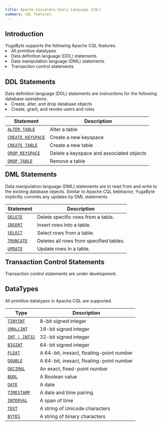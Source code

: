 ```yaml
---
title: Apache Cassandra Query Language (CQL)
summary: CQL features.
---
```

<style>
table {
  float: left;
}
</style>

<h2>Introduction</h2>
YugaByte supports the following Apache CQL features.
<li> All primitive datatypes</li>
<li> Data definition language (DDL) statements</li>
<li> Data manipulation language (DML) statements</li>
<li> Transaction control statements</li>

<h2>DDL Statements</h2>
Data definition language (DDL) statements are instructions for the following database operations.
<li> Create, alter, and drop database objects</li>
<li> Create, grant, and revoke users and roles</li>

Statement | Description |
----------|-------------|
[`ALTER TABLE`](/api/ql/alter-table) | Alter a table |
[`CREATE KEYSPACE`](/api/ql/create-database) | Create a new keyspace |
[`CREATE TABLE`](/api/ql/create-table) | Create a new table |
[`DROP KEYSPACE`](/api/ql/drop-database) | Delete a keyspace and associated objects |
[`DROP TABLE`](/api/ql/drop-table) | Remove a table |

<h2>DML Statements</h2>
Data manipulation language (DML) statements are to read from and write to the existing database objects. Similar to Apache CQL bebhavior, YugaByte implicitly commits any updates by DML statements.

Statement | Description |
---------|-------------|
[`DELETE`](/api/ql/delete) | Delete specific rows from a table.
[`INSERT`](/api/ql/insert) | Insert rows into a table.
[`SELECT`](/api/ql/select) | Select rows from a table.
[`TRUNCATE`](/api/ql/truncate) | Deletes all rows from specified tables.
[`UPDATE`](/api/ql/update) | Update rows in a table.

<h2>Transaction Control Statements</h2>
Transaction control statements are under development.

<h2>DataTypes</h2>
All primitive datatypes in Apache CQL are supported.

Type | Description |
-----|-------------|
[`TINYINT`](int8) | 8-bit signed integer |
[`SMALLINT`](int16) | 16-bit signed integer |
[<code>INT &#124; INT32</code>](int32) | 32-bit signed integer |
[`BIGINT`](int64) | 64-bit signed integer |
[`FLOAT`](float) | A 64-bit, inexact, floating-point number |
[`DOUBLE`](double) | A 64-bit, inexact, floating-point number |
[`DECIMAL`](decimal) | An exact, fixed-point number |
[`BOOL`](bool) | A Boolean value |
[`DATE`](date) | A date |
[`TIMESTAMP`](timestamp) | A date and time pairing |
[`INTERVAL`](interval) | A span of time |
[`TEXT`](string) | A string of Unicode characters |
[`BYTES`](bytes) | A string of binary characters |
